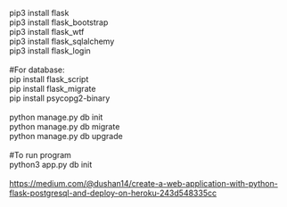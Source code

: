pip3 install flask \
pip3 install flask_bootstrap \
pip3 install flask_wtf \
pip3 install flask_sqlalchemy \
pip3 install flask_login \
\
#For database: \
pip install flask_script \
pip install flask_migrate \
pip install psycopg2-binary \
\
python manage.py db init \
python manage.py db migrate \
python manage.py db upgrade \
\
#To run program \
python3 app.py db init \
\
https://medium.com/@dushan14/create-a-web-application-with-python-flask-postgresql-and-deploy-on-heroku-243d548335cc